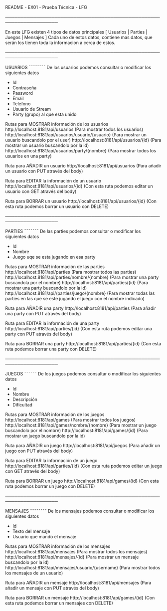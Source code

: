
README - EX01 - Prueba Técnica - LFG

───────────────────────────────────────────────────────────────────

En este LFG existen 4 tipos de datos principales [ Usuarios | Parties | Juegos | Mensajes ]
Cada uno de estos datos, contiene mas datos, que serán los tienen toda la informacion a cerca de estos.

───────────────────────────────────────────────────────────────────

USUARIOS
¯¯¯¯¯¯¯¯
De los usuarios podemos consultar o modificar los siguientes datos
- Id
- Contraseña
- Password
- Email
- Telefono
- Usuario de Stream
- Party (grupo) al que esta unido

Rutas para MOSTRAR información de los usuarios
http://localhost:8181/api/usuarios (Para mostrar todos los usuarios)
http://localhost:8181/api/usuarios/usuario/{usuario} (Para mostrar un usuario buscandolo por el user)
http://localhost:8181/api/usuarios/{id} (Para mostrar un usuario buscandolo por la id)
http://localhost:8181/api/usuarios/party/{nombre} (Para mostrar todos los usuarios en una party)

Ruta para AÑADIR un usuario
http://localhost:8181/api/usuarios (Para añadir un usuario con PUT através del body)

Ruta para EDITAR la información de un usuario
http://localhost:8181/api/usuarios/{id} (Con esta ruta podemos editar un usuario con GET através del body) 

Ruta para BORRAR un usuario
http://localhost:8181/api/usuarios/{id} (Con esta ruta podemos borrar un usuario con DELETE) 

───────────────────────────────────────────────────────────────────

PARTIES
¯¯¯¯¯¯¯
De las parties podemos consultar o modificar los siguientes datos
- Id
- Nombre
- Juego uqe se esta jugando en esa party

Rutas para MOSTRAR información de las parties
http://localhost:8181/api/parties (Para mostrar todos las parties)
http://localhost:8181/api/parties/nombre/{nombre} (Para mostrar una party buscandola por el nombre)
http://localhost:8181/api/parties/{id} (Para mostrar una party buscandolo por la id)
http://localhost:8181/api//parties/juego/{nombre} (Para mostrar todas las parties en las que se este jugando el juego con el nombre indicado)

Ruta para AÑADIR una party
http://localhost:8181/api/parties (Para añadir una party con PUT através del body)

Ruta para EDITAR la información de una party
http://localhost:8181/api/parties/{id} (Con esta ruta podemos editar una party con PUT através del body) 

Ruta para BORRAR una party
http://localhost:8181/api/parties/{id} (Con esta ruta podemos borrar una party con DELETE) 

───────────────────────────────────────────────────────────────────

JUEGOS
¯¯¯¯¯¯
De los juegos podemos consultar o modificar los siguientes datos
- Id
- Nombre
- Descripción
- Dificultad

Rutas para MOSTRAR información de los juegos
http://localhost:8181/api/games (Para mostrar todos los juegos)
http://localhost:8181/api/games/nombre/{nombre} (Para mostrar un juego buscandolo por el nombre)
http://localhost:8181/api/games/{id} (Para mostrar un juego buscandolo por la id)

Ruta para AÑADIR un juego
http://localhost:8181/api/juegos (Para añadir un juego con PUT através del body)

Ruta para EDITAR la información de un juego
http://localhost:8181/api/parties/{id} (Con esta ruta podemos editar un juego con GET através del body) 

Ruta para BORRAR un juego
http://localhost:8181/api/games/{id} (Con esta ruta podemos borrar un juego con DELETE) 

───────────────────────────────────────────────────────────────────

MENSAJES
¯¯¯¯¯¯¯¯
De los mensajes podemos consultar o modificar los siguientes datos
- Id
- Texto del mensaje
- Usuario que mando el mensaje

Rutas para MOSTRAR información de los mensajes
http://localhost:8181/api/mensajes (Para mostrar todos los mensajes)
http://localhost:8181/api/mensajes/{id} (Para mostrar un mensaje buscandolo por la id)
http://localhost:8181/api/mensajes/usuario/{username} (Para mostrar todos los mensajes de un usuario)

Ruta para AÑADIR un mensaje
http://localhost:8181/api/mensajes (Para añadir un mensaje con PUT através del body)

Ruta para BORRAR un mensaje
http://localhost:8181/api/games/{id} (Con esta ruta podemos borrar un mensajes con DELETE) 
